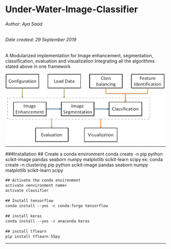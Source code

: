 # Under-Water-Image-Classifier
###### Author: Aya Saad
###### Date created: 29 September 2019
A Modularized implementation for
Image enhancement, segmentation, classification, evaluation and visualization
Integrating all the algorithms stated above in one framework

<img src="images/classificationframework.png" align="center" width="500">

---------------------------------------------------
<!-- -->

###Installation
    ## Create a conda environment
    conda create -n <environment name> pip python scikit-image pandas seaborn numpy matplotlib scikit-learn scipy
    ex: conda create -n clustering pip python scikit-image pandas seaborn numpy matplotlib scikit-learn scipy
    
    ## Activate the conda environment
    activate <environment name>
    activate classifier

    ## Install tensorflow
    conda install --yes -c conda-forge tensorflow 

    ## install keras  
    conda install --yes -c anaconda keras 

    ## install tflearn
    pip install tflearn h5py


---------------------------------------------------